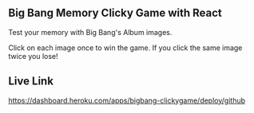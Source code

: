 
## Big Bang Memory Clicky Game with React



Test your memory with Big Bang's Album images.

Click on each image once to win the game. If you click the same image twice you lose!


## Live Link

https://dashboard.heroku.com/apps/bigbang-clickygame/deploy/github
